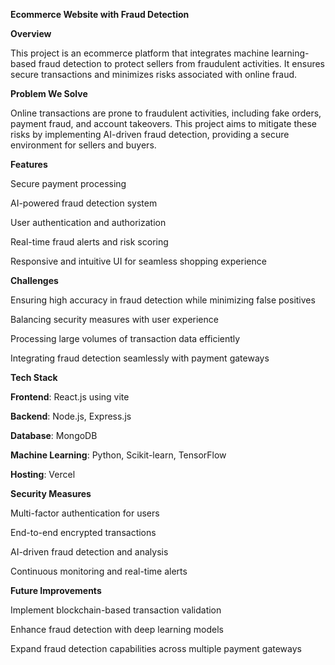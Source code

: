 **Ecommerce Website with Fraud Detection**

**Overview**

This project is an ecommerce platform that integrates machine learning-based fraud detection to protect sellers from fraudulent activities. It ensures secure transactions and minimizes risks associated with online fraud.

**Problem We Solve**

Online transactions are prone to fraudulent activities, including fake orders, payment fraud, and account takeovers. This project aims to mitigate these risks by implementing AI-driven fraud detection, providing a secure environment for sellers and buyers.

**Features**

  Secure payment processing
  
  AI-powered fraud detection system
  
  User authentication and authorization
  
  Real-time fraud alerts and risk scoring
  
  Responsive and intuitive UI for seamless shopping experience

**Challenges**

  Ensuring high accuracy in fraud detection while minimizing false positives
  
  Balancing security measures with user experience
  
  Processing large volumes of transaction data efficiently
  
  Integrating fraud detection seamlessly with payment gateways

**Tech Stack**

  **Frontend**: React.js using vite
  
  **Backend**: Node.js, Express.js
  
  **Database**: MongoDB
  
  **Machine Learning**: Python, Scikit-learn, TensorFlow
  
  **Hosting**: Vercel 

**Security Measures**

  Multi-factor authentication for users
  
  End-to-end encrypted transactions
  
  AI-driven fraud detection and analysis
  
  Continuous monitoring and real-time alerts

**Future Improvements**

Implement blockchain-based transaction validation

Enhance fraud detection with deep learning models

Expand fraud detection capabilities across multiple payment gateways
